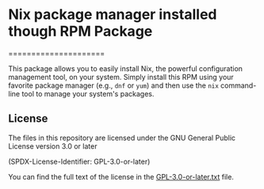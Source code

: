 # Nix package manager installed though RPM Package
=====================

This package allows you to easily install Nix, the powerful configuration management tool, on your system. Simply
install this RPM using your favorite package manager (e.g., `dnf` or `yum`) and then use the `nix` command-line
tool to manage your system's packages.

**License**
--------

The files in this repository are licensed under the GNU General Public License version 3.0 or later 

(SPDX-License-Identifier: GPL-3.0-or-later) 

You can find the full text of the license in the [GPL-3.0-or-later.txt](GPL-3.0-or-later.txt) file.
